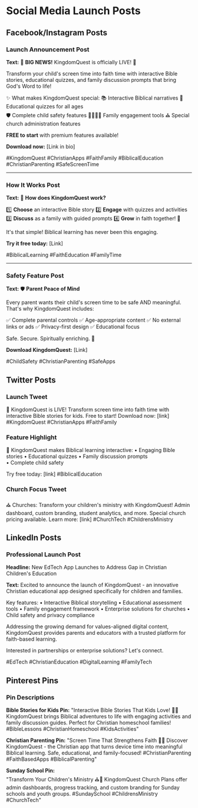 # Social Media Launch Posts

## Facebook/Instagram Posts

### Launch Announcement Post
**Text:**
🌟 **BIG NEWS!** KingdomQuest is officially LIVE! 🎉

Transform your child's screen time into faith time with interactive Bible stories, educational quizzes, and family discussion prompts that bring God's Word to life!

✨ What makes KingdomQuest special:
📚 Interactive Biblical narratives
🧠 Educational quizzes for all ages  
🛡️ Complete child safety features
👨‍👩‍👧‍👦 Family engagement tools
⛪ Special church administration features

**FREE to start** with premium features available!

**Download now:** [Link in bio]

#KingdomQuest #ChristianApps #FaithFamily #BiblicalEducation #ChristianParenting #SafeScreenTime

---

### How It Works Post
**Text:**
🤔 **How does KingdomQuest work?**

1️⃣ **Choose** an interactive Bible story
2️⃣ **Engage** with quizzes and activities  
3️⃣ **Discuss** as a family with guided prompts
4️⃣ **Grow** in faith together! 🌱

It's that simple! Biblical learning has never been this engaging.

**Try it free today:** [Link]

#BiblicalLearning #FaithEducation #FamilyTime

---

### Safety Feature Post
**Text:**
🛡️ **Parent Peace of Mind**

Every parent wants their child's screen time to be safe AND meaningful. That's why KingdomQuest includes:

✅ Complete parental controls
✅ Age-appropriate content
✅ No external links or ads
✅ Privacy-first design
✅ Educational focus

Safe. Secure. Spiritually enriching. 🙏

**Download KingdomQuest:** [Link]

#ChildSafety #ChristianParenting #SafeApps

## Twitter Posts

### Launch Tweet
🎉 KingdomQuest is LIVE! Transform screen time into faith time with interactive Bible stories for kids. Free to start! Download now: [link] #KingdomQuest #ChristianApps #FaithFamily

### Feature Highlight
📱 KingdomQuest makes Biblical learning interactive:
• Engaging Bible stories
• Educational quizzes
• Family discussion prompts  
• Complete child safety

Try free today: [link] #BiblicalEducation

### Church Focus Tweet
⛪ Churches: Transform your children's ministry with KingdomQuest! Admin dashboard, custom branding, student analytics, and more. Special church pricing available. Learn more: [link] #ChurchTech #ChildrensMinistry

## LinkedIn Posts

### Professional Launch Post
**Headline:** New EdTech App Launches to Address Gap in Christian Children's Education

**Text:**
Excited to announce the launch of KingdomQuest - an innovative Christian educational app designed specifically for children and families.

Key features:
• Interactive Biblical storytelling
• Educational assessment tools
• Family engagement framework
• Enterprise solutions for churches
• Child safety and privacy compliance

Addressing the growing demand for values-aligned digital content, KingdomQuest provides parents and educators with a trusted platform for faith-based learning.

Interested in partnerships or enterprise solutions? Let's connect.

#EdTech #ChristianEducation #DigitalLearning #FamilyTech

## Pinterest Pins

### Pin Descriptions

**Bible Stories for Kids Pin:**
"Interactive Bible Stories That Kids Love! 📖✨ KingdomQuest brings Biblical adventures to life with engaging activities and family discussion guides. Perfect for Christian homeschool families! #BibleLessons #ChristianHomeschool #KidsActivities"

**Christian Parenting Pin:**
"Screen Time That Strengthens Faith 🙏📱 Discover KingdomQuest - the Christian app that turns device time into meaningful Biblical learning. Safe, educational, and family-focused! #ChristianParenting #FaithBasedApps #BiblicalParenting"

**Sunday School Pin:**  
"Transform Your Children's Ministry ⛪👶 KingdomQuest Church Plans offer admin dashboards, progress tracking, and custom branding for Sunday schools and youth groups. #SundaySchool #ChildrensMinistry #ChurchTech"